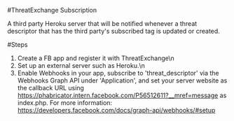 #ThreatExchange Subscription

A third party Heroku server that will be notified whenever a threat descriptor that has the third party's subscribed tag is updated or created.

#Steps
1. Create a FB app and register it with ThreatExchange\n
2. Set up an external server such as Heroku.\n
3. Enable Webhooks in your app, subscribe to 'threat_descriptor' via the Webhooks Graph API under 'Application', and set your server website as the callback URL using https://phabricator.intern.facebook.com/P56512611?__mref=message as index.php. For more information: https://developers.facebook.com/docs/graph-api/webhooks/#setup
